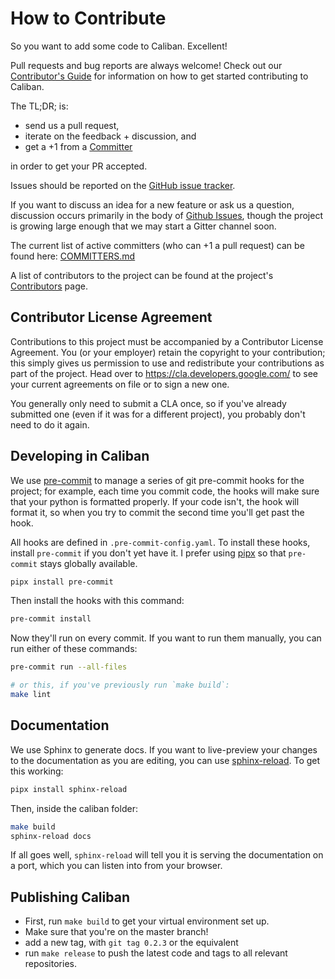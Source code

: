 # How to Contribute

So you want to add some code to Caliban. Excellent!

Pull requests and bug reports are always welcome! Check out our [Contributor's
Guide](CONTRIBUTING.md) for information on how to get started contributing to
Caliban.

The TL;DR; is:

- send us a pull request,
- iterate on the feedback + discussion, and
- get a +1 from a [Committer](COMMITTERS.md)

in order to get your PR accepted.

Issues should be reported on the [GitHub issue
tracker](https://github.com/google/caliban/issues).

If you want to discuss an idea for a new feature or ask us a question,
discussion occurs primarily in the body of [Github
Issues](https://github.com/google/caliban/issues), though the project is growing
large enough that we may start a Gitter channel soon.

The current list of active committers (who can +1 a pull request) can be found
here: [COMMITTERS.md](COMMITTERS.md)

A list of contributors to the project can be found at the project's
[Contributors](https://github.com/google/caliban/graphs/contributors) page.

## Contributor License Agreement

Contributions to this project must be accompanied by a Contributor License
Agreement. You (or your employer) retain the copyright to your contribution;
this simply gives us permission to use and redistribute your contributions as
part of the project. Head over to <https://cla.developers.google.com/> to see
your current agreements on file or to sign a new one.

You generally only need to submit a CLA once, so if you've already submitted one
(even if it was for a different project), you probably don't need to do it
again.

## Developing in Caliban

We use [pre-commit](https://pre-commit.com/) to manage a series of git
pre-commit hooks for the project; for example, each time you commit code, the
hooks will make sure that your python is formatted properly. If your code isn't,
the hook will format it, so when you try to commit the second time you'll get
past the hook.

All hooks are defined in `.pre-commit-config.yaml`. To install these hooks,
install `pre-commit` if you don't yet have it. I prefer using
[pipx](https://github.com/pipxproject/pipx) so that `pre-commit` stays globally
available.

```bash
pipx install pre-commit
```

Then install the hooks with this command:

```bash
pre-commit install
```

Now they'll run on every commit. If you want to run them manually, you can run either of these commands:

```bash
pre-commit run --all-files

# or this, if you've previously run `make build`:
make lint
```

## Documentation

We use Sphinx to generate docs. If you want to live-preview your changes to the
documentation as you are editing, you can use
[sphinx-reload](https://pypi.org/project/sphinx-reload/). To get this working:

```bash
pipx install sphinx-reload
```

Then, inside the caliban folder:

```bash
make build
sphinx-reload docs
```

If all goes well, `sphinx-reload` will tell you it is serving the documentation
on a port, which you can listen into from your browser.

## Publishing Caliban

- First, run `make build` to get your virtual environment set up.
- Make sure that you're on the master branch!
- add a new tag, with `git tag 0.2.3` or the equivalent
- run `make release` to push the latest code and tags to all relevant
  repositories.
